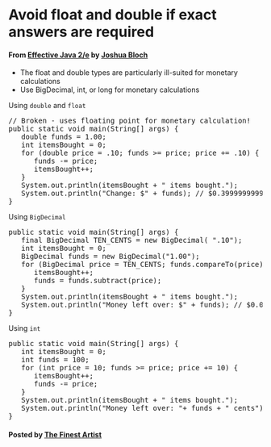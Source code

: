 # Avoid float and double if exact answers are required

#### From <u>[Effective Java 2/e](https://books.google.co.kr/books/about/Effective_Java.html?id=ka2VUBqHiWkC&hl=en)</u> by <u>[Joshua Bloch](https://en.wikipedia.org/wiki/Joshua_Bloch)</u>

* The float and double types are particularly ill-suited for monetary calculations
* Use BigDecimal, int, or long for monetary calculations

Using <code id="inline">double</code> and <code id="inline">float</code>
<pre class="prettyprint">
// Broken - uses floating point for monetary calculation!
public static void main(String[] args) {
   double funds = 1.00;
   int itemsBought = 0;
   for (double price = .10; funds &gt;= price; price += .10) {
      funds -= price;
      itemsBought++;
   }
   System.out.println(itemsBought + " items bought.");
   System.out.println("Change: $" + funds); // $0.3999999999999999
}
</pre>

Using <code id="inline">BigDecimal</code>
<pre class="prettyprint">
public static void main(String[] args) {
   final BigDecimal TEN_CENTS = new BigDecimal( ".10");
   int itemsBought = 0;
   BigDecimal funds = new BigDecimal("1.00");
   for (BigDecimal price = TEN_CENTS; funds.compareTo(price) &gt;= 0; price = price.add(TEN_CENTS)) {
      itemsBought++;
      funds = funds.subtract(price);
   }
   System.out.println(itemsBought + " items bought.");
   System.out.println("Money left over: $" + funds); // $0.00
}
</pre>

Using <code id="inline">int</code>
<pre class="prettyprint">
public static void main(String[] args) {
   int itemsBought = 0;
   int funds = 100;
   for (int price = 10; funds &gt;= price; price += 10) {
      itemsBought++;
      funds -= price;
   }
   System.out.println(itemsBought + " items bought.");
   System.out.println("Money left over: "+ funds + " cents"); // 0
}
</pre>

#### Posted by <u>[The Finest Artist](http://thefinestartist.com)</u>
